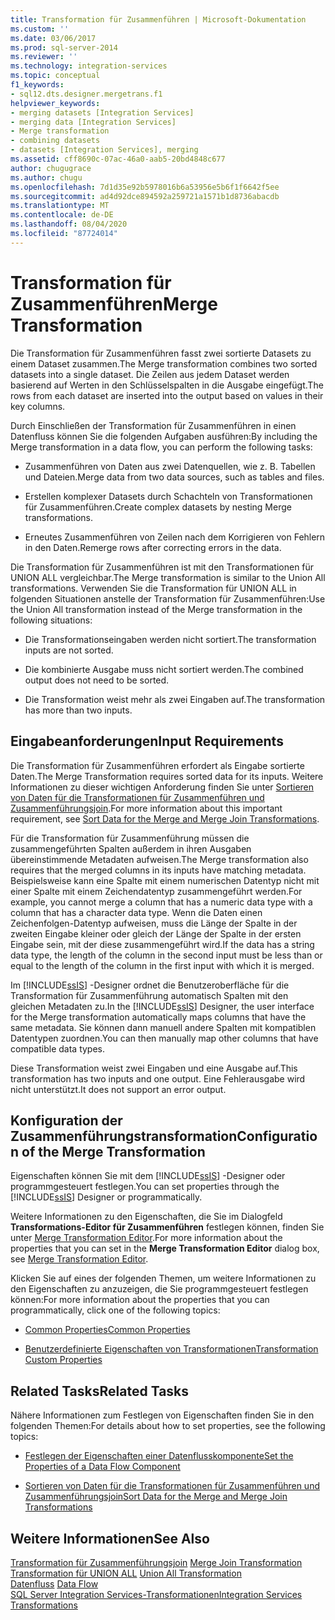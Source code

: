 ```yaml
---
title: Transformation für Zusammenführen | Microsoft-Dokumentation
ms.custom: ''
ms.date: 03/06/2017
ms.prod: sql-server-2014
ms.reviewer: ''
ms.technology: integration-services
ms.topic: conceptual
f1_keywords:
- sql12.dts.designer.mergetrans.f1
helpviewer_keywords:
- merging datasets [Integration Services]
- merging data [Integration Services]
- Merge transformation
- combining datasets
- datasets [Integration Services], merging
ms.assetid: cff8690c-07ac-46a0-aab5-20bd4848c677
author: chugugrace
ms.author: chugu
ms.openlocfilehash: 7d1d35e92b5978016b6a53956e5b6f1f6642f5ee
ms.sourcegitcommit: ad4d92dce894592a259721a1571b1d8736abacdb
ms.translationtype: MT
ms.contentlocale: de-DE
ms.lasthandoff: 08/04/2020
ms.locfileid: "87724014"
---
```

# <a name="merge-transformation"></a><span data-ttu-id="cbf6d-102">Transformation für Zusammenführen</span><span class="sxs-lookup"><span data-stu-id="cbf6d-102">Merge Transformation</span></span>
  <span data-ttu-id="cbf6d-103">Die Transformation für Zusammenführen fasst zwei sortierte Datasets zu einem Dataset zusammen.</span><span class="sxs-lookup"><span data-stu-id="cbf6d-103">The Merge transformation combines two sorted datasets into a single dataset.</span></span> <span data-ttu-id="cbf6d-104">Die Zeilen aus jedem Dataset werden basierend auf Werten in den Schlüsselspalten in die Ausgabe eingefügt.</span><span class="sxs-lookup"><span data-stu-id="cbf6d-104">The rows from each dataset are inserted into the output based on values in their key columns.</span></span>  
  
 <span data-ttu-id="cbf6d-105">Durch Einschließen der Transformation für Zusammenführen in einen Datenfluss können Sie die folgenden Aufgaben ausführen:</span><span class="sxs-lookup"><span data-stu-id="cbf6d-105">By including the Merge transformation in a data flow, you can perform the following tasks:</span></span>  
  
-   <span data-ttu-id="cbf6d-106">Zusammenführen von Daten aus zwei Datenquellen, wie z. B. Tabellen und Dateien.</span><span class="sxs-lookup"><span data-stu-id="cbf6d-106">Merge data from two data sources, such as tables and files.</span></span>  
  
-   <span data-ttu-id="cbf6d-107">Erstellen komplexer Datasets durch Schachteln von Transformationen für Zusammenführen.</span><span class="sxs-lookup"><span data-stu-id="cbf6d-107">Create complex datasets by nesting Merge transformations.</span></span>  
  
-   <span data-ttu-id="cbf6d-108">Erneutes Zusammenführen von Zeilen nach dem Korrigieren von Fehlern in den Daten.</span><span class="sxs-lookup"><span data-stu-id="cbf6d-108">Remerge rows after correcting errors in the data.</span></span>  
  
 <span data-ttu-id="cbf6d-109">Die Transformation für Zusammenführen ist mit den Transformationen für UNION ALL vergleichbar.</span><span class="sxs-lookup"><span data-stu-id="cbf6d-109">The Merge transformation is similar to the Union All transformations.</span></span> <span data-ttu-id="cbf6d-110">Verwenden Sie die Transformation für UNION ALL in folgenden Situationen anstelle der Transformation für Zusammenführen:</span><span class="sxs-lookup"><span data-stu-id="cbf6d-110">Use the Union All transformation instead of the Merge transformation in the following situations:</span></span>  
  
-   <span data-ttu-id="cbf6d-111">Die Transformationseingaben werden nicht sortiert.</span><span class="sxs-lookup"><span data-stu-id="cbf6d-111">The transformation inputs are not sorted.</span></span>  
  
-   <span data-ttu-id="cbf6d-112">Die kombinierte Ausgabe muss nicht sortiert werden.</span><span class="sxs-lookup"><span data-stu-id="cbf6d-112">The combined output does not need to be sorted.</span></span>  
  
-   <span data-ttu-id="cbf6d-113">Die Transformation weist mehr als zwei Eingaben auf.</span><span class="sxs-lookup"><span data-stu-id="cbf6d-113">The transformation has more than two inputs.</span></span>  
  
## <a name="input-requirements"></a><span data-ttu-id="cbf6d-114">Eingabeanforderungen</span><span class="sxs-lookup"><span data-stu-id="cbf6d-114">Input Requirements</span></span>  
 <span data-ttu-id="cbf6d-115">Die Transformation für Zusammenführen erfordert als Eingabe sortierte Daten.</span><span class="sxs-lookup"><span data-stu-id="cbf6d-115">The Merge Transformation requires sorted data for its inputs.</span></span> <span data-ttu-id="cbf6d-116">Weitere Informationen zu dieser wichtigen Anforderung finden Sie unter [Sortieren von Daten für die Transformationen für Zusammenführen und Zusammenführungsjoin](sort-data-for-the-merge-and-merge-join-transformations.md).</span><span class="sxs-lookup"><span data-stu-id="cbf6d-116">For more information about this important requirement, see [Sort Data for the Merge and Merge Join Transformations](sort-data-for-the-merge-and-merge-join-transformations.md).</span></span>  
  
 <span data-ttu-id="cbf6d-117">Für die Transformation für Zusammenführung müssen die zusammengeführten Spalten außerdem in ihren Ausgaben übereinstimmende Metadaten aufweisen.</span><span class="sxs-lookup"><span data-stu-id="cbf6d-117">The Merge transformation also requires that the merged columns in its inputs have matching metadata.</span></span> <span data-ttu-id="cbf6d-118">Beispielsweise kann eine Spalte mit einem numerischen Datentyp nicht mit einer Spalte mit einem Zeichendatentyp zusammengeführt werden.</span><span class="sxs-lookup"><span data-stu-id="cbf6d-118">For example, you cannot merge a column that has a numeric data type with a column that has a character data type.</span></span> <span data-ttu-id="cbf6d-119">Wenn die Daten einen Zeichenfolgen-Datentyp aufweisen, muss die Länge der Spalte in der zweiten Eingabe kleiner oder gleich der Länge der Spalte in der ersten Eingabe sein, mit der diese zusammengeführt wird.</span><span class="sxs-lookup"><span data-stu-id="cbf6d-119">If the data has a string data type, the length of the column in the second input must be less than or equal to the length of the column in the first input with which it is merged.</span></span>  
  
 <span data-ttu-id="cbf6d-120">Im [!INCLUDE[ssIS](../../../includes/ssis-md.md)] -Designer ordnet die Benutzeroberfläche für die Transformation für Zusammenführung automatisch Spalten mit den gleichen Metadaten zu.</span><span class="sxs-lookup"><span data-stu-id="cbf6d-120">In the [!INCLUDE[ssIS](../../../includes/ssis-md.md)] Designer, the user interface for the Merge transformation automatically maps columns that have the same metadata.</span></span> <span data-ttu-id="cbf6d-121">Sie können dann manuell andere Spalten mit kompatiblen Datentypen zuordnen.</span><span class="sxs-lookup"><span data-stu-id="cbf6d-121">You can then manually map other columns that have compatible data types.</span></span>  
  
 <span data-ttu-id="cbf6d-122">Diese Transformation weist zwei Eingaben und eine Ausgabe auf.</span><span class="sxs-lookup"><span data-stu-id="cbf6d-122">This transformation has two inputs and one output.</span></span> <span data-ttu-id="cbf6d-123">Eine Fehlerausgabe wird nicht unterstützt.</span><span class="sxs-lookup"><span data-stu-id="cbf6d-123">It does not support an error output.</span></span>  
  
## <a name="configuration-of-the-merge-transformation"></a><span data-ttu-id="cbf6d-124">Konfiguration der Zusammenführungstransformation</span><span class="sxs-lookup"><span data-stu-id="cbf6d-124">Configuration of the Merge Transformation</span></span>  
 <span data-ttu-id="cbf6d-125">Eigenschaften können Sie mit dem [!INCLUDE[ssIS](../../../includes/ssis-md.md)] -Designer oder programmgesteuert festlegen.</span><span class="sxs-lookup"><span data-stu-id="cbf6d-125">You can set properties through the [!INCLUDE[ssIS](../../../includes/ssis-md.md)] Designer or programmatically.</span></span>  
  
 <span data-ttu-id="cbf6d-126">Weitere Informationen zu den Eigenschaften, die Sie im Dialogfeld **Transformations-Editor für Zusammenführen** festlegen können, finden Sie unter [Merge Transformation Editor](../../merge-transformation-editor.md).</span><span class="sxs-lookup"><span data-stu-id="cbf6d-126">For more information about the properties that you can set in the **Merge Transformation Editor** dialog box, see [Merge Transformation Editor](../../merge-transformation-editor.md).</span></span>  
  
 <span data-ttu-id="cbf6d-127">Klicken Sie auf eines der folgenden Themen, um weitere Informationen zu den Eigenschaften zu anzuzeigen, die Sie programmgesteuert festlegen können:</span><span class="sxs-lookup"><span data-stu-id="cbf6d-127">For more information about the properties that you can programmatically, click one of the following topics:</span></span>  
  
-   [<span data-ttu-id="cbf6d-128">Common Properties</span><span class="sxs-lookup"><span data-stu-id="cbf6d-128">Common Properties</span></span>](../../common-properties.md)  
  
-   [<span data-ttu-id="cbf6d-129">Benutzerdefinierte Eigenschaften von Transformationen</span><span class="sxs-lookup"><span data-stu-id="cbf6d-129">Transformation Custom Properties</span></span>](transformation-custom-properties.md)  
  
## <a name="related-tasks"></a><span data-ttu-id="cbf6d-130">Related Tasks</span><span class="sxs-lookup"><span data-stu-id="cbf6d-130">Related Tasks</span></span>  
 <span data-ttu-id="cbf6d-131">Nähere Informationen zum Festlegen von Eigenschaften finden Sie in den folgenden Themen:</span><span class="sxs-lookup"><span data-stu-id="cbf6d-131">For details about how to set properties, see the following topics:</span></span>  
  
-   [<span data-ttu-id="cbf6d-132">Festlegen der Eigenschaften einer Datenflusskomponente</span><span class="sxs-lookup"><span data-stu-id="cbf6d-132">Set the Properties of a Data Flow Component</span></span>](../set-the-properties-of-a-data-flow-component.md)  
  
-   [<span data-ttu-id="cbf6d-133">Sortieren von Daten für die Transformationen für Zusammenführen und Zusammenführungsjoin</span><span class="sxs-lookup"><span data-stu-id="cbf6d-133">Sort Data for the Merge and Merge Join Transformations</span></span>](sort-data-for-the-merge-and-merge-join-transformations.md)  
  
## <a name="see-also"></a><span data-ttu-id="cbf6d-134">Weitere Informationen</span><span class="sxs-lookup"><span data-stu-id="cbf6d-134">See Also</span></span>  
 <span data-ttu-id="cbf6d-135">[Transformation für Zusammenführungsjoin](merge-join-transformation.md) </span><span class="sxs-lookup"><span data-stu-id="cbf6d-135">[Merge Join Transformation](merge-join-transformation.md) </span></span>  
 <span data-ttu-id="cbf6d-136">[Transformation für UNION ALL](union-all-transformation.md) </span><span class="sxs-lookup"><span data-stu-id="cbf6d-136">[Union All Transformation](union-all-transformation.md) </span></span>  
 <span data-ttu-id="cbf6d-137">[Datenfluss](../data-flow.md) </span><span class="sxs-lookup"><span data-stu-id="cbf6d-137">[Data Flow](../data-flow.md) </span></span>  
 [<span data-ttu-id="cbf6d-138">SQL Server Integration Services-Transformationen</span><span class="sxs-lookup"><span data-stu-id="cbf6d-138">Integration Services Transformations</span></span>](integration-services-transformations.md)  
  
  
